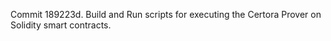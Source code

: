 Commit 189223d.                    Build and Run scripts for executing the Certora Prover on Solidity smart contracts.